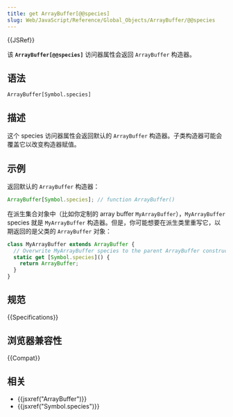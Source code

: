 ```yaml
---
title: get ArrayBuffer[@@species]
slug: Web/JavaScript/Reference/Global_Objects/ArrayBuffer/@@species
---
```


{{JSRef}}

该 **`ArrayBuffer[@@species]`** 访问器属性会返回 `ArrayBuffer` 构造器。

## 语法

```plain
ArrayBuffer[Symbol.species]
```

## 描述

这个 species 访问器属性会返回默认的 `ArrayBuffer` 构造器。子类构造器可能会覆盖它以改变构造器赋值。

## 示例

返回默认的 `ArrayBuffer` 构造器：

```js
ArrayBuffer[Symbol.species]; // function ArrayBuffer()
```

在派生集合对象中（比如你定制的 array buffer `MyArrayBuffer`），`MyArrayBuffer` species 就是 `MyArrayBuffer` 构造器。但是，你可能想要在派生类里重写它，以期返回的是父类的 `ArrayBuffer` 对象：

```js
class MyArrayBuffer extends ArrayBuffer {
  // Overwrite MyArrayBuffer species to the parent ArrayBuffer constructor
  static get [Symbol.species]() {
    return ArrayBuffer;
  }
}
```

## 规范

{{Specifications}}

## 浏览器兼容性

{{Compat}}

## 相关

- {{jsxref("ArrayBuffer")}}
- {{jsxref("Symbol.species")}}
